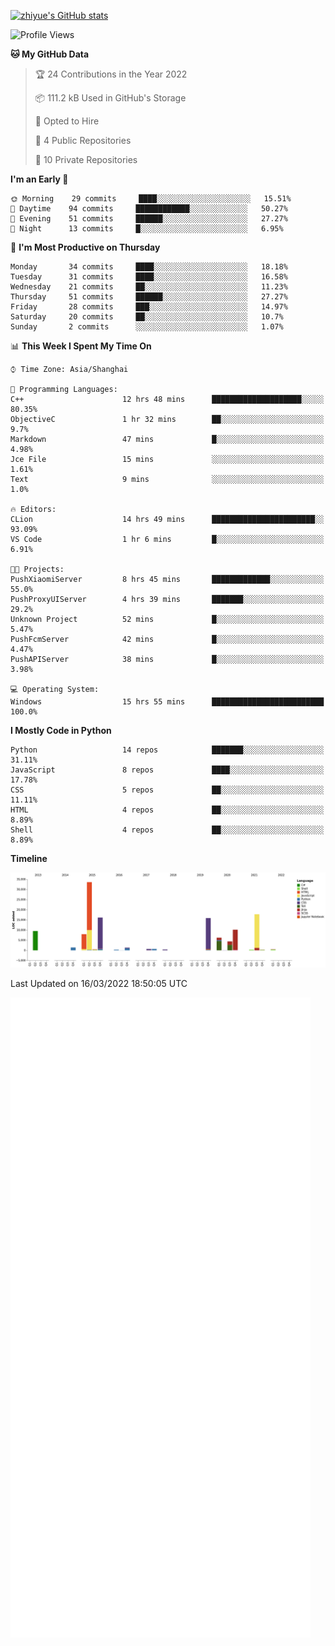 
[![zhiyue's GitHub stats](https://github-readme-stats.vercel.app/api?username=zhiyue)](https://github.com/anuraghazra/github-readme-stats&&show_icons=true)

<!--START_SECTION:waka-->
![Profile Views](http://img.shields.io/badge/Profile%20Views-141-blue)

**🐱 My GitHub Data** 

> 🏆 24 Contributions in the Year 2022
 > 
> 📦 111.2 kB Used in GitHub's Storage 
 > 
> 💼 Opted to Hire
 > 
> 📜 4 Public Repositories 
 > 
> 🔑 10 Private Repositories  
 > 
**I'm an Early 🐤** 

```text
🌞 Morning    29 commits     ████░░░░░░░░░░░░░░░░░░░░░   15.51% 
🌆 Daytime    94 commits     ████████████░░░░░░░░░░░░░   50.27% 
🌃 Evening    51 commits     ██████░░░░░░░░░░░░░░░░░░░   27.27% 
🌙 Night      13 commits     █░░░░░░░░░░░░░░░░░░░░░░░░   6.95%

```
📅 **I'm Most Productive on Thursday** 

```text
Monday       34 commits     ████░░░░░░░░░░░░░░░░░░░░░   18.18% 
Tuesday      31 commits     ████░░░░░░░░░░░░░░░░░░░░░   16.58% 
Wednesday    21 commits     ██░░░░░░░░░░░░░░░░░░░░░░░   11.23% 
Thursday     51 commits     ██████░░░░░░░░░░░░░░░░░░░   27.27% 
Friday       28 commits     ███░░░░░░░░░░░░░░░░░░░░░░   14.97% 
Saturday     20 commits     ██░░░░░░░░░░░░░░░░░░░░░░░   10.7% 
Sunday       2 commits      ░░░░░░░░░░░░░░░░░░░░░░░░░   1.07%

```


📊 **This Week I Spent My Time On** 

```text
⌚︎ Time Zone: Asia/Shanghai

💬 Programming Languages: 
C++                      12 hrs 48 mins      ████████████████████░░░░░   80.35% 
ObjectiveC               1 hr 32 mins        ██░░░░░░░░░░░░░░░░░░░░░░░   9.7% 
Markdown                 47 mins             █░░░░░░░░░░░░░░░░░░░░░░░░   4.98% 
Jce File                 15 mins             ░░░░░░░░░░░░░░░░░░░░░░░░░   1.61% 
Text                     9 mins              ░░░░░░░░░░░░░░░░░░░░░░░░░   1.0%

🔥 Editors: 
CLion                    14 hrs 49 mins      ███████████████████████░░   93.09% 
VS Code                  1 hr 6 mins         █░░░░░░░░░░░░░░░░░░░░░░░░   6.91%

🐱‍💻 Projects: 
PushXiaomiServer         8 hrs 45 mins       █████████████░░░░░░░░░░░░   55.0% 
PushProxyUIServer        4 hrs 39 mins       ███████░░░░░░░░░░░░░░░░░░   29.2% 
Unknown Project          52 mins             █░░░░░░░░░░░░░░░░░░░░░░░░   5.47% 
PushFcmServer            42 mins             █░░░░░░░░░░░░░░░░░░░░░░░░   4.47% 
PushAPIServer            38 mins             █░░░░░░░░░░░░░░░░░░░░░░░░   3.98%

💻 Operating System: 
Windows                  15 hrs 55 mins      █████████████████████████   100.0%

```

**I Mostly Code in Python** 

```text
Python                   14 repos            ███████░░░░░░░░░░░░░░░░░░   31.11% 
JavaScript               8 repos             ████░░░░░░░░░░░░░░░░░░░░░   17.78% 
CSS                      5 repos             ██░░░░░░░░░░░░░░░░░░░░░░░   11.11% 
HTML                     4 repos             ██░░░░░░░░░░░░░░░░░░░░░░░   8.89% 
Shell                    4 repos             ██░░░░░░░░░░░░░░░░░░░░░░░   8.89%

```


**Timeline**

![Chart not found](https://raw.githubusercontent.com/zhiyue/zhiyue/main/charts/bar_graph.png) 


 Last Updated on 16/03/2022 18:50:05 UTC
<!--END_SECTION:waka-->

<!-- [![Top Langs](https://github-readme-stats.vercel.app/api/top-langs/?username=zhiyue)](https://github.com/anuraghazra/github-readme-stats) -->

![](./github-metrics.svg)

